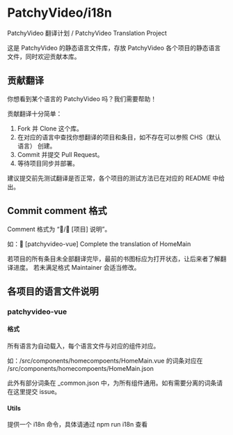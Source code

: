 # PatchyVideo/i18n

PatchyVideo 翻译计划 / PatchyVideo Translation Project

这是 PatchyVideo 的静态语言文件库，存放 PatchyVideo 各个项目的静态语言文件，同时欢迎贡献本库。

## 贡献翻译

你想看到某个语言的 PatchyVideo 吗？我们需要帮助！

贡献翻译十分简单：

1. Fork 并 Clone 这个库。
2. 在对应的语言中查找你想翻译的项目和条目，如不存在可以参照 CHS（默认语言） 创建。
3. Commit 并提交 Pull Request。
4. 等待项目同步并部署。

建议提交前先测试翻译是否正常，各个项目的测试方法已在对应的 README 中给出。

## Commit comment 格式

Comment 格式为 “📖/📘 \[项目\] 说明”。

如：📖 \[patchyvideo-vue\] Complete the translation of HomeMain

若项目的所有条目未全部翻译完毕，最前的书图标应为打开状态，让后来者了解翻译进度。
若未满足格式 Maintainer 会适当修改。

## 各项目的语言文件说明

### patchyvideo-vue

#### 格式

所有语言为自动载入，每个语言文件与对应的组件对应。

如：/src/components/homecompoents/HomeMain.vue 的词条对应在 /src/components/homecompoents/HomeMain.json

此外有部分词条在 _common.json 中，为所有组件通用。如有需要分离的词条请在这里提交 issue。

#### Utils

提供一个 i18n 命令，具体请通过 npm run i18n 查看
